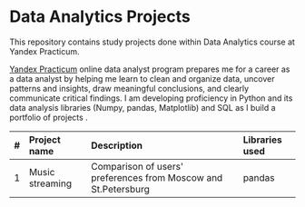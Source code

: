 # Data Analytics Projects
This repository contains study projects done within Data Analytics course at Yandex Practicum.

[Yandex Practicum](https://practicum.com/data-analyst/#about) online data analyst program prepares me for a career as a data analyst by helping me learn to clean and organize data, uncover patterns and insights, draw meaningful conclusions, and clearly communicate critical findings. I am developing proficiency in Python and its data analysis libraries (Numpy, pandas, Matplotlib) and SQL as I build a portfolio of projects .

| #   | Project name           | Description                 | Libraries used                 |
| :-- | :--------------------- | :-------------------------- | :---------------------------   |
| 1   | Music streaming        | Comparison of users' preferences from Moscow and St.Petersburg | pandas
